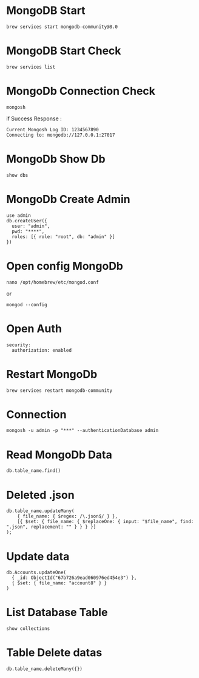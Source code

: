 # MongoDB Start
```
brew services start mongodb-community@8.0
```

# MongoDB Start Check

```
brew services list
```

# MongoDb Connection Check

```
mongosh
```
if Success
Response : 

```
Current Mongosh Log ID: 1234567890
Connecting to: mongodb://127.0.0.1:27017
```
# MongoDb Show Db
```
show dbs
```

# MongoDb Create Admin
```
use admin
db.createUser({
  user: "admin",
  pwd: "****",
  roles: [{ role: "root", db: "admin" }]
})
```
# Open config MongoDb

```
nano /opt/homebrew/etc/mongod.conf

```
or 
```
mongod --config
```
# Open Auth
```
security:
  authorization: enabled
```
# Restart MongoDb
```
brew services restart mongodb-community
```

# Connection 
```
mongosh -u admin -p "***" --authenticationDatabase admin
```

# Read MongoDb Data 
```
db.table_name.find()
```
# Deleted .json

```
db.table_name.updateMany(
    { file_name: { $regex: /\.json$/ } },
    [{ $set: { file_name: { $replaceOne: { input: "$file_name", find: ".json", replacement: "" } } } }]
);
```

# Update data
```
db.Accounts.updateOne(
  { _id: ObjectId("67b726a9ead060976ed454e3") }, 
  { $set: { file_name: "account8" } }
)
```

# List Database Table

```
show collections

```

# Table Delete datas
```
db.table_name.deleteMany({})
```














